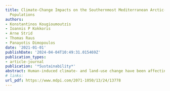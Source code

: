 ```yaml
---
title: Climate-Change Impacts on the Southernmost Mediterranean Arctic-Alpine Plant
  Populations
authors:
- Konstantinos Kougioumoutzis
- Ioannis P Kokkoris
- Arne Strid
- Thomas Raus
- Panayotis Dimopoulos
date: '2021-01-01'
publishDate: '2024-04-04T10:49:31.015469Z'
publication_types:
- article-journal
publication: '*Sustainability*'
abstract: Human-induced climate- and land-use change have been affecting biogeographical and biodiversity patterns for the past two centuries all over the globe, resulting in increased extinction and biotic homogenization rates. High mountain ecosystems are more sensitive to these changes, which have led to physiological and phenological shifts, as well as to ecosystem processes’ deformation. Glacial relicts, such as arctic-alpine taxa, are sensitive indicators of the effects of global warming and their rear-edge populations could include warm-adapted genotypes that might prove—conservation-wise—useful in an era of unprecedented climate regimes. Despite the ongoing thermophilization in European and Mediterranean summits, it still remains unknown how past and future climate-change might affect the distributional patterns of the glacial relict, arctic-alpine taxa occurring in Greece, their European southernmost distributional limit. Using species distribution models, we investigated the impacts of past and future climate changes on the arctic-alpine taxa occurring in Greece and identified the areas comprising arctic-alpine biodiversity hotspots in Greece. Most of these species will be faced with severe range reductions in the near future, despite their innate resilience to a multitude of threats, while the species richness hotspots will experience both altitudinal and latitudinal shifts. Being long-lived perennials means that there might be an extinction-debt present in these taxa, and a prolonged stability phase could be masking the deleterious effects of climate change on them. Several ex situ conservation measures (e.g., seed collection, population augmentation) should be taken to preserve the southernmost populations of these rare arctic-alpine taxa and a better understanding of their population genetics is urgently needed.
# links:
url_pdf: https://www.mdpi.com/2071-1050/13/24/13778
---
```

